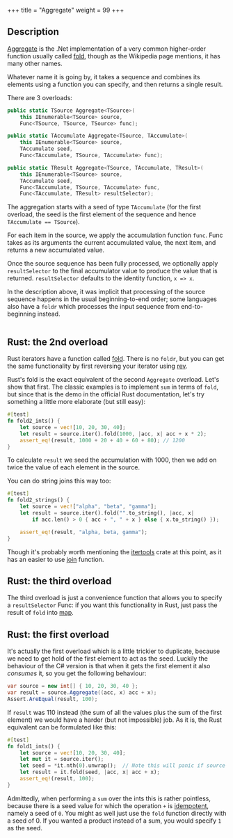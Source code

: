 +++
title = "Aggregate"
weight = 99
+++

## Description

[Aggregate](https://docs.microsoft.com/en-gb/dotnet/api/system.linq.enumerable.aggregate?view=netframework-4.7.1#System_Linq_Enumerable_Aggregate)
is the .Net implementation of a very common higher-order function usually called
[fold](https://en.wikipedia.org/wiki/Fold_%28higher-order_function%29), though as the Wikipedia page
mentions, it has many other names.

Whatever name it is going by, it takes a sequence and combines its elements using a function you can
specify, and then returns a single result.

There are 3 overloads:

```cs
public static TSource Aggregate<TSource>(
    this IEnumerable<TSource> source,
    Func<TSource, TSource, TSource> func);

public static TAccumulate Aggregate<TSource, TAccumulate>(
    this IEnumerable<TSource> source,
    TAccumulate seed,
    Func<TAccumulate, TSource, TAccumulate> func);

public static TResult Aggregate<TSource, TAccumulate, TResult>(
    this IEnumerable<TSource> source,
    TAccumulate seed,
    Func<TAccumulate, TSource, TAccumulate> func,
    Func<TAccumulate, TResult> resultSelector);
```

The aggregation starts with a seed of type `TAccumulate` (for the first overload, the seed is the
first element of the sequence and hence `TAccumulate == TSource`).

For each item in the source, we apply the accumulation function `func`. Func takes as its arguments
the current accumulated value, the next item, and returns a new accumulated value.

Once the source sequence has been fully processed, we optionally apply `resultSelector` to the final
accumulator value to produce the value that is returned. `resultSelector` defaults to the identity
function, `x => x`.

In the description above, it was implicit that processing of the source sequence happens in the
usual beginning-to-end order; some languages also have a `foldr` which processes the input sequence
from end-to-beginning instead.

```cs
```

## Rust: the 2nd overload

Rust iterators have a function called
[fold](https://doc.rust-lang.org/core/iter/trait.Iterator.html#method.fold). There is no `foldr`,
but you can get the same functionality by first reversing your iterator using
[rev](https://doc.rust-lang.org/core/iter/trait.Iterator.html#method.rev).

Rust's fold is the exact equivalent of the second `Aggregate` overload. Let's show that first. The
classic examples is to implement `sum` in terms of `fold`, but since that is the demo in the
official Rust documentation, let's try something a little more elaborate (but still easy):

```rs
#[test]
fn fold2_ints() {
    let source = vec![10, 20, 30, 40];
    let result = source.iter().fold(1000, |acc, x| acc + x * 2);
    assert_eq!(result, 1000 + 20 + 40 + 60 + 80); // 1200
}
```

To calculate `result` we seed the accumulation with 1000, then we add on twice the value of each
element in the source.

You can do string joins this way too:

```rs
#[test]
fn fold2_strings() {
    let source = vec!["alpha", "beta", "gamma"];
    let result = source.iter().fold("".to_string(), |acc, x|
        if acc.len() > 0 { acc + ", " + x } else { x.to_string() });

    assert_eq!(result, "alpha, beta, gamma");
}
```

Though it's probably worth mentioning the [itertools](https://docs.rs/crate/itertools/0.7.7) crate
at this point, as it has an easier to use
[join](https://docs.rs/itertools/0.7.7/itertools/fn.join.html) function.

## Rust: the third overload

The third overload is just a convenience function that allows you to specify a `resultSelector` Func:
if you want this functionality in Rust, just pass the result of `fold` into [map](https://doc.rust-lang.org/core/iter/trait.Iterator.html#method.map).

## Rust: the first overload

It's actually the first overload which is a little trickier to duplicate, because we need to get
hold of the first element to act as the seed. Luckily the behaviour of the C# version is that when
it gets the first element it also *consumes* it, so you get the following behaviour:

```cs
var source = new int[] { 10, 20, 30, 40 };
var result = source.Aggregate((acc, x) acc + x);
Assert.AreEqual(result, 100);
```

If `result` was 110 instead (the sum of all the values plus the sum of the first element) we would
have a harder (but not impossible) job. As it is, the Rust equivalent can be formulated like this:

```rs
#[test]
fn fold1_ints() {
    let source = vec![10, 20, 30, 40];
    let mut it = source.iter();
    let seed = *it.nth(0).unwrap();  // Note this will panic if source is empty.
    let result = it.fold(seed, |acc, x| acc + x);
    assert_eq!(result, 100);
}
```

Admittedly, when performing a `sum` over the ints this is rather pointless, because there is a seed
value for which the operation `+` is [idempotent](https://en.wikipedia.org/wiki/Idempotence), namely
a seed of `0`. You might as well just use the `fold` function directly with a seed of 0. If you
wanted a product instead of a sum, you would specify `1` as the seed.
